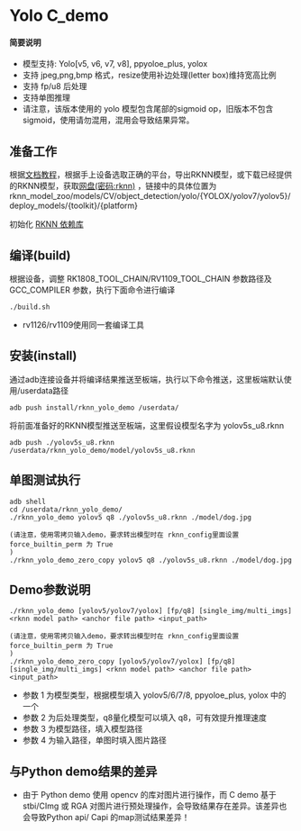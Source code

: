 # Yolo C_demo
#### 简要说明

- 模型支持: Yolo[v5, v6, v7, v8], ppyoloe_plus, yolox
- 支持 jpeg,png,bmp 格式，resize使用补边处理(letter box)维持宽高比例
- 支持 fp/u8 后处理
- 支持单图推理
- 请注意，该版本使用的 yolo 模型包含尾部的sigmoid op，旧版本不包含sigmoid，使用请勿混用，混用会导致结果异常。

 

## 准备工作

根据[文档教程](../../../README.md)，根据手上设备选取正确的平台，导出RKNN模型，或下载已经提供的RKNN模型，获取[网盘(密码:rknn)](https://eyun.baidu.com/s/3humTUNq) ，链接中的具体位置为rknn_model_zoo/models/CV/object_detection/yolo/{YOLOX/yolov7/yolov5}/deploy_models/{toolkit}/{platform}

初始化 [RKNN 依赖库](../../../../../../../libs/rklibs)



## 编译(build)

根据设备，调整 RK1808_TOOL_CHAIN/RV1109_TOOL_CHAIN 参数路径及 GCC_COMPILER 参数，执行下面命令进行编译

```
./build.sh
```

- rv1126/rv1109使用同一套编译工具



## 安装(install)

通过adb连接设备并将编译结果推送至板端，执行以下命令推送，这里板端默认使用/userdata路径

```
adb push install/rknn_yolo_demo /userdata/
```

将前面准备好的RKNN模型推送至板端，这里假设模型名字为 yolov5s_u8.rknn

```
adb push ./yolov5s_u8.rknn /userdata/rknn_yolo_demo/model/yolov5s_u8.rknn
```



## 单图测试执行

```
adb shell
cd /userdata/rknn_yolo_demo/
./rknn_yolo_demo yolov5 q8 ./yolov5s_u8.rknn ./model/dog.jpg 

(请注意，使用零拷贝输入demo，要求转出模型时在 rknn_config里面设置 force_builtin_perm 为 True
)
./rknn_yolo_demo_zero_copy yolov5 q8 ./yolov5s_u8.rknn ./model/dog.jpg 
```



## Demo参数说明

```
./rknn_yolo_demo [yolov5/yolov7/yolox] [fp/q8] [single_img/multi_imgs] <rknn model path> <anchor file path> <input_path>

(请注意，使用零拷贝输入demo，要求转出模型时在 rknn_config里面设置 force_builtin_perm 为 True
)
./rknn_yolo_demo_zero_copy [yolov5/yolov7/yolox] [fp/q8] [single_img/multi_imgs] <rknn model path> <anchor file path> <input_path>
```

- 参数 1 为模型类型，根据模型填入 yolov5/6/7/8, ppyoloe_plus, yolox 中的一个
- 参数 2 为后处理类型，q8量化模型可以填入 q8，可有效提升推理速度
- 参数 3 为模型路径，填入模型路径
- 参数 4 为输入路径，单图时填入图片路径



## 与Python demo结果的差异

- 由于 Python demo 使用 opencv 的库对图片进行操作，而 C demo 基于 stbi/CImg 或 RGA 对图片进行预处理操作，会导致结果存在差异。该差异也会导致Python api/ Capi 的map测试结果差异！

